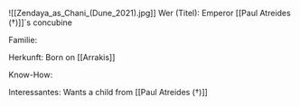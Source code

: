 ![[Zendaya_as_Chani_(Dune_2021).jpg]]
Wer (Titel): Emperor [[Paul Atreides (†)]]´s concubine 

Familie: 

Herkunft: Born on [[Arrakis]]

Know-How:

Interessantes: Wants a child from [[Paul Atreides (†)]] 